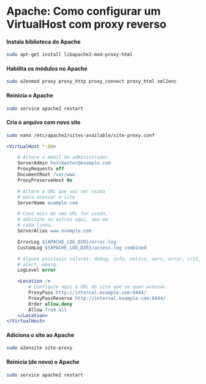 # Apache: Como configurar um VirtualHost com proxy reverso


#### Instala biblioteca do Apache
```bash
sudo apt-get install libapache2-mod-proxy-html
```

#### Habilita os módulos no Apache
```bash
sudo a2enmod proxy proxy_http proxy_connect proxy_html xml2enc
```

#### Reinicia o Apache
```bash
sudo service apache2 restart
```

#### Cria o arquivo com novo site
```bash
sudo nano /etc/apache2/sites-available/site-proxy.conf
```

```apache
<VirtualHost *:80>

    # Altere o email do administrador.
    ServerAdmin hostmaster@example.com
    ProxyRequests off
    DocumentRoot /var/www
    ProxyPreserveHost On

    # Altere a URL que vai ser usada
    # para acessar o site
    ServerName example.com

    # Caso mais de uma URL for usada,
    # adicione as outras aqui, uma em
    # cada linha.
    ServerAlias www.example.com

    ErrorLog ${APACHE_LOG_DIR}/error.log
    CustomLog ${APACHE_LOG_DIR}/access.log combined

    # Alguns possíveis valores: debug, info, notice, warn, error, crit,
    # alert, emerg.
    LogLevel error

    <Location />
        # Configure aqui a URL do site que se quer acessar.
        ProxyPass http://internal.example.com:8444/
        ProxyPassReverse http://internal.example.com:8444/
        Order allow,deny
        Allow from all
    </Location>
</VirtualHost>
```

#### Adiciona o site ao Apache
```bash
sudo a2ensite site-proxy
```

#### Reinicia (de novo) o Apache
```bash
sudo service apache2 restart
```
